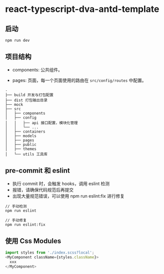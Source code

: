 # react-typescript-dva-antd-template

## 启动

```
npm run dev
```

## 项目结构

- components: 公共组件。

- pages: 页面，每一个页面使用的路由在 `src/config/routes` 中配置。

```
.
├── build 开发与打包配置
├── dist 打包输出目录
├── mock
├── src
│   ├── components
│   ├── config
│   │   ├── api 接口配置，模块化管理
│   │   └── ...
│   ├── containers
│   ├── models
│   ├── pages
│   ├── public
│   ├── themes
│   └── utils 工具库
```

## pre-commit 和 eslint

- 执行 commit 时，会触发 hooks，调用 eslint 检测
- 报错，请确保代码规范后再提交
- 出现大量规范错误，可以使用 npm run eslint:fix 进行修复

```
// 手动检测
npm run eslint

// 手动修复
npm run eslint:fix
```

## 使用 Css Modules

  ```js
  import styles from './index.scss?local';
  <MyComponent className={styles.className}>
    xxx
  </MyComponent>
  ```
